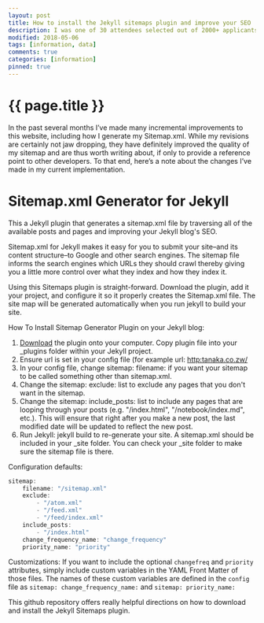 ```yaml
---
layout: post
title: How to install the Jekyll sitemaps plugin and improve your SEO
description: I was one of 30 attendees selected out of 2000+ applicants to attend a five-day immersion program for first-year computer science students focused on professional and technical development including coding, networking, personal branding, resume writing,interview skills.
modified: 2018-05-06
tags: [information, data]
comments: true
categories: [information]
pinned: true
---
```

{{ page.title }}
================

In the past several months I’ve made many incremental improvements to this website, including how I generate my Sitemap.xml. While my revisions are certainly not jaw dropping, they have definitely improved the quality of my sitemap and are thus worth writing about, if only to provide a reference point to other developers. To that end, here’s a note about the changes I’ve made in my current implementation.

# Sitemap.xml Generator for Jekyll

This a Jekyll plugin that generates a sitemap.xml file by traversing all of the available posts and pages and improving your Jekyll blog's SEO.

Sitemap.xml for Jekyll makes it easy for you to submit your site–and its content structure–to Google and other search engines. The sitemap file informs the search engines which URLs they should crawl thereby giving you a little more control over what they index and how they index it.

Using this Sitemaps plugin is straight-forward. Download the plugin, add it your project, and configure it so it properly creates the Sitemap.xml file. The site map will be generated automatically when you run jekyll to build your site.

How To Install Sitemap Generator Plugin on your Jekyll blog:

1. [Download](https://github.com/kinnetica/jekyll-plugins/blob/master/sitemap_generator.rb) the plugin onto your computer. Copy plugin file into your _plugins folder within your Jekyll project.
2. Ensure url is set in your config file (for example url: [http:tanaka.co.zw/](http://tanaka.co.zw/)
3. In your config file, change sitemap: filename: if you want your sitemap to be called something other than sitemap.xml.
4. Change the sitemap: exclude: list to exclude any pages that you don't want in the sitemap.
5. Change the sitemap: include_posts: list to include any pages that are looping through your posts (e.g. "/index.html", "/notebook/index.md", etc.). This will ensure that right after you make a new post, the last modified date will be updated to reflect the new post.
6. Run Jekyll: jekyll build to re-generate your site. A sitemap.xml should be included in your _site folder. You can check your _site folder to make sure the sitemap file is there.

Configuration defaults:

```javascript
sitemap:
    filename: "/sitemap.xml"
    exclude:
        - "/atom.xml"
        - "/feed.xml"
        - "/feed/index.xml"
    include_posts:
        - "/index.html"
    change_frequency_name: "change_frequency"
    priority_name: "priority"
```

Customizations:
If you want to include the optional ```changefreq``` and ```priority``` attributes, simply include custom variables in the YAML Front Matter of those files. The names of these custom variables are defined in the ```config``` file as ```sitemap: change_frequency_name:``` and ```sitemap: priority_name:```

This github repository offers really helpful directions on how to download and install the Jekyll Sitemaps plugin. 
